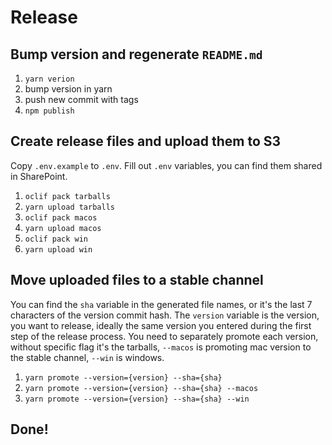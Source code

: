 # Release

## Bump version and regenerate `README.md`

1. `yarn verion`
2. bump version in yarn
3. push new commit with tags
4. `npm publish`

## Create release files and upload them to S3

Copy `.env.example` to `.env`. Fill out `.env` variables, you can find them shared in SharePoint.

1. `oclif pack tarballs`
2. `yarn upload tarballs`
3. `oclif pack macos`
4. `yarn upload macos`
5. `oclif pack win`
6. `yarn upload win`

## Move uploaded files to a stable channel

You can find the `sha` variable in the generated file names, or it's the last 7 characters of the version commit hash.
The `version` variable is the version, you want to release, ideally the same version you entered during the first step
of the release process. You need to separately promote each version, without specific flag it's the tarballs, `--macos`
is promoting mac version to the stable channel, `--win` is windows.

1. `yarn promote --version={version} --sha={sha}`
2. `yarn promote --version={version} --sha={sha} --macos`
3. `yarn promote --version={version} --sha={sha} --win` 

## Done!
